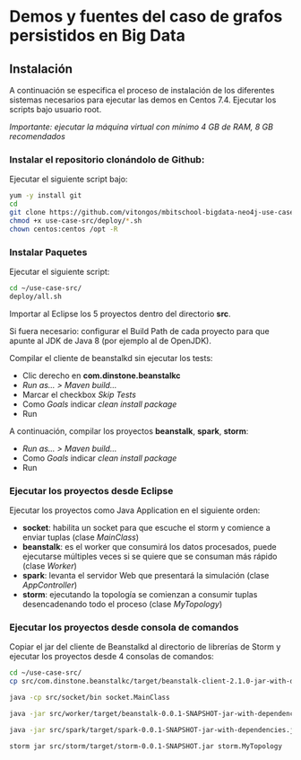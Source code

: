 Demos y fuentes del caso de grafos persistidos en Big Data
==========================================================

Instalación
-----------

A continuación se especifica el proceso de instalación de los diferentes sistemas necesarios para ejecutar las demos en Centos 7.4.
Ejecutar los scripts bajo usuario root.

*Importante: ejecutar la máquina virtual con mínimo 4 GB de RAM, 8 GB recomendados*

### Instalar el repositorio clonándolo de Github:
Ejecutar el siguiente script bajo:
```bash
yum -y install git
cd
git clone https://github.com/vitongos/mbitschool-bigdata-neo4j-use-case.git use-case-src
chmod +x use-case-src/deploy/*.sh
chown centos:centos /opt -R
```

### Instalar Paquetes
Ejecutar el siguiente script:
```bash
cd ~/use-case-src/
deploy/all.sh
```

Importar al Eclipse los 5 proyectos dentro del directorio **src**.

Si fuera necesario: configurar el Build Path de cada proyecto para que apunte al JDK de Java 8 (por ejemplo al de OpenJDK).

Compilar el cliente de beanstalkd sin ejecutar los tests:
- Clic derecho en **com.dinstone.beanstalkc**
- *Run as... > Maven build...*
- Marcar el checkbox *Skip Tests*
- Como *Goals* indicar *clean install package*
- Run

A continuación, compilar los proyectos **beanstalk**, **spark**, **storm**:
- *Run as... > Maven build...*
- Como *Goals* indicar *clean install package*
- Run


### Ejecutar los proyectos desde Eclipse

Ejecutar los proyectos como Java Application en el siguiente orden:
- **socket**: habilita un socket para que escuche el storm y comience a enviar tuplas (clase *MainClass*)
- **beanstalk**: es el worker que consumirá los datos procesados, puede ejecutarse múltiples veces si se quiere que se consuman más rápido (clase *Worker*)
- **spark**: levanta el servidor Web que presentará la simulación (clase *AppController*)
- **storm**: ejecutando la topología se comienzan a consumir tuplas desencadenando todo el proceso (clase *MyTopology*)


### Ejecutar los proyectos desde consola de comandos

Copiar el jar del cliente de Beanstalkd al directorio de librerías de Storm y ejecutar los proyectos desde 4 consolas de comandos:
```bash
cd ~/use-case-src/
cp src/com.dinstone.beanstalkc/target/beanstalk-client-2.1.0-jar-with-dependencies.jar  /opt/storm/lib/

java -cp src/socket/bin socket.MainClass

java -jar src/worker/target/beanstalk-0.0.1-SNAPSHOT-jar-with-dependencies.jar

java -jar src/spark/target/spark-0.0.1-SNAPSHOT-jar-with-dependencies.jar

storm jar src/storm/target/storm-0.0.1-SNAPSHOT.jar storm.MyTopology
```


